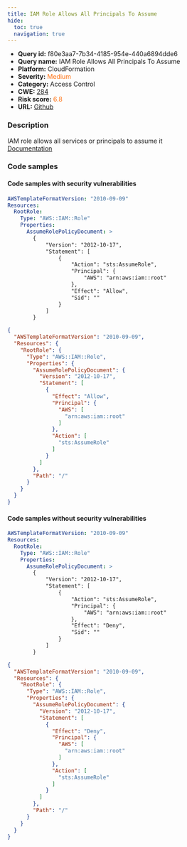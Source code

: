 ```yaml
---
title: IAM Role Allows All Principals To Assume
hide:
  toc: true
  navigation: true
---
```


<style>
  .highlight .hll {
    background-color: #ff171742;
  }
  .md-content {
    max-width: 1100px;
    margin: 0 auto;
  }
</style>

-   **Query id:** f80e3aa7-7b34-4185-954e-440a6894dde6
-   **Query name:** IAM Role Allows All Principals To Assume
-   **Platform:** CloudFormation
-   **Severity:** <span style="color:#ff7213">Medium</span>
-   **Category:** Access Control
-   **CWE:** <a href="https://cwe.mitre.org/data/definitions/284.html" onclick="newWindowOpenerSafe(event, 'https://cwe.mitre.org/data/definitions/284.html')">284</a>
-   **Risk score:** <span style="color:#ff7213">6.8</span>
-   **URL:** [Github](https://github.com/Checkmarx/kics/tree/master/assets/queries/cloudFormation/aws/iam_role_allows_all_principals_to_assume)

### Description
IAM role allows all services or principals to assume it<br>
[Documentation](https://docs.aws.amazon.com/AWSCloudFormation/latest/UserGuide/aws-resource-iam-role.html#cfn-iam-role-assumerolepolicydocument)

### Code samples
#### Code samples with security vulnerabilities
```yaml title="Positive test num. 1 - yaml file" hl_lines="6"
AWSTemplateFormatVersion: "2010-09-09"
Resources:
  RootRole:
    Type: "AWS::IAM::Role"
    Properties:
      AssumeRolePolicyDocument: >
        {
            "Version": "2012-10-17",
            "Statement": [
                {
                    "Action": "sts:AssumeRole",
                    "Principal": {
                        "AWS": "arn:aws:iam::root"
                    },
                    "Effect": "Allow",
                    "Sid": ""
                }
            ]
        }

```
```json title="Positive test num. 2 - json file" hl_lines="7"
{
  "AWSTemplateFormatVersion": "2010-09-09",
  "Resources": {
    "RootRole": {
      "Type": "AWS::IAM::Role",
      "Properties": {
        "AssumeRolePolicyDocument": {
          "Version": "2012-10-17",
          "Statement": [
            {
              "Effect": "Allow",
              "Principal": {
                "AWS": [
                  "arn:aws:iam::root"
                ]
              },
              "Action": [
                "sts:AssumeRole"
              ]
            }
          ]
        },
        "Path": "/"
      }
    }
  }
}

```


#### Code samples without security vulnerabilities
```yaml title="Negative test num. 1 - yaml file"
AWSTemplateFormatVersion: "2010-09-09"
Resources:
  RootRole:
    Type: "AWS::IAM::Role"
    Properties:
      AssumeRolePolicyDocument: >
        {
            "Version": "2012-10-17",
            "Statement": [
                {
                    "Action": "sts:AssumeRole",
                    "Principal": {
                        "AWS": "arn:aws:iam::root"
                    },
                    "Effect": "Deny",
                    "Sid": ""
                }
            ]
        }

```
```json title="Negative test num. 2 - json file"
{
  "AWSTemplateFormatVersion": "2010-09-09",
  "Resources": {
    "RootRole": {
      "Type": "AWS::IAM::Role",
      "Properties": {
        "AssumeRolePolicyDocument": {
          "Version": "2012-10-17",
          "Statement": [
            {
              "Effect": "Deny",
              "Principal": {
                "AWS": [
                  "arn:aws:iam::root"
                ]
              },
              "Action": [
                "sts:AssumeRole"
              ]
            }
          ]
        },
        "Path": "/"
      }
    }
  }
}

```

